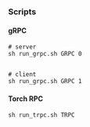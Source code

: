 

### Scripts

#### gRPC
```
# server
sh run_grpc.sh GRPC 0


# client
sh run_grpc.sh GRPC 1
```


#### Torch RPC
```
sh run_trpc.sh TRPC
```